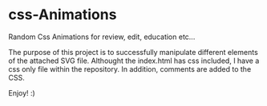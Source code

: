 # css-Animations
Random Css Animations for review, edit, education etc...

The purpose of this project is to successfully manipulate different elements of the attached SVG file. Althought the index.html has css included, I have a css only file within the repository. In addition, comments are added to the CSS. 

Enjoy! :)
